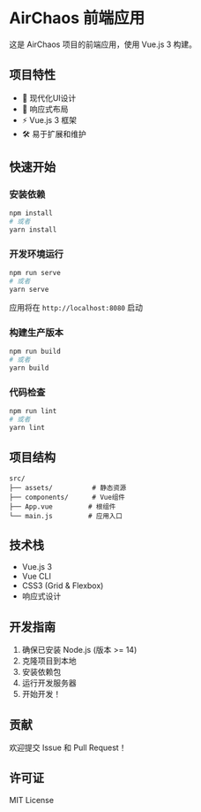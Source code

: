 # AirChaos 前端应用

这是 AirChaos 项目的前端应用，使用 Vue.js 3 构建。

## 项目特性

- 🎨 现代化UI设计
- 📱 响应式布局
- ⚡ Vue.js 3 框架
- 🛠️ 易于扩展和维护

## 快速开始

### 安装依赖

```bash
npm install
# 或者
yarn install
```

### 开发环境运行

```bash
npm run serve
# 或者
yarn serve
```

应用将在 `http://localhost:8080` 启动

### 构建生产版本

```bash
npm run build
# 或者
yarn build
```

### 代码检查

```bash
npm run lint
# 或者
yarn lint
```

## 项目结构

```
src/
├── assets/          # 静态资源
├── components/      # Vue组件
├── App.vue         # 根组件
└── main.js         # 应用入口
```

## 技术栈

- Vue.js 3
- Vue CLI
- CSS3 (Grid & Flexbox)
- 响应式设计

## 开发指南

1. 确保已安装 Node.js (版本 >= 14)
2. 克隆项目到本地
3. 安装依赖包
4. 运行开发服务器
5. 开始开发！

## 贡献

欢迎提交 Issue 和 Pull Request！

## 许可证

MIT License

